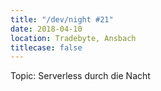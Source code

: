 ```yaml
---
title: "/dev/night #21"
date: 2018-04-10
location: Tradebyte, Ansbach
titlecase: false
---
```


Topic: Serverless durch die Nacht
